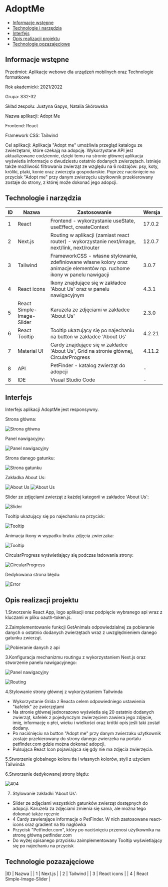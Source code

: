 # AdoptMe

* [Informacje wstępne](#Informacje-wstępne)
* [Technologie i narzędzia](#Technologie-i-narzędzia)
* [Interfejs](#Interfejs)
* [Opis realizacji projektu](#Opis-realizacji-projektu)
* [Technologie pozazajęciowe](#Technologie-pozazajęciowe)

## Informacje wstępne

Przedmiot: Aplikacje webowe dla urządzeń mobilnych oraz Technologie formatkowe

Rok akademicki: 2021/2022

Grupa: S32-32

Skład zespołu: Justyna Gapys, Natalia Skórowska 

Nazwa aplikacji: Adopt Me

Frontend: React

Framework CSS: Tailwind

Cel aplikacji: Aplikacja "Adopt me" umożliwia przegląd katalogu ze zwierzętami, które czekają na adopcję. Wykorzystane API jest aktualizowane codziennie, dzięki temu na stronie głównej aplikacja wyświetla informacje o dwudziestu ostatnio dodanych zwierzętach. Istnieje także możliwość filtrowania zwierząt ze względu na 6 rodzajów: psy, koty, króliki, ptaki, konie oraz zwierzęta gospodarskie. Poprzez naciśnięcie na przycisk "Adopt me"  przy danym zwierzęciu użytkownik przekierowany zostaje do strony, z której może dokonać jego adopcji.

## Technologie i narzędzia

|ID | Nazwa | Zastosowanie | Wersja |
| ------------- | ------------- |------|------|
| 1 | React  | Frontend - wykorzystanie useState, useEffect, createContext | 17.0.2 |
| 2 | Next.js  | Routing w aplikacji (zamiast react router) - wykorzystanie next/image, next/link, next/router | 12.0.7 |
| 3 | Tailwind  | FrameworkCSS - własne stylowanie, zdefiniowane własne kolory oraz animacje elementów np. ruchome ikony w panelu nawigacji | 3.0.7 |
| 4 | React icons  | Ikony znajdujące się w zakładce 'About Us' oraz w panelu nawigacyjnym | 4.3.1 |
| 5 | React Simple-Image-Slider  | Karuzela ze zdjęciami w zakładce 'About Us' | 2.3.0 |
| 6 | React Tooltip  | Tooltip  ukazujący się po najechaniu na button w zakładce 'About Us' | 4.2.21 |
| 7 | Material UI  | Cardy znajdujące się w zakładce 'About Us', Grid na stronie głównej, CircularProgress | 4.11.2 |
| 8 | API  | PetFinder - katalog zwierząt do adopcji | - |
| 8 | IDE  | Visual Studio Code | - |


## Interfejs

Interfejs aplikacji AdoptMe jest responsywny.

Strona główna:

![Strona główna](./Imgs/main.png)

Panel nawigacyjny:

![Panel nawigacyjny](./Imgs/Navbar.gif)

Strona danego gatunku:

![Strona gatunku](./Imgs/horses.png)

Zakładka About Us:

![About Us](./Imgs/aboutus.png)
![About Us](./Imgs/aboutus2.png)

Slider ze zdjęciami zwierząt z każdej kategorii w zakładce 'About Us':

![Slider](./Imgs/Images.gif)

Tooltip ukazujący się po najechaniu na przycisk:

![Tooltip](./Imgs/Tooltip2.gif)

Animacja ikony w wypadku braku zdjęcia zwierzaka:

![Tooltip](./Imgs/NoFound2.gif)

CircularProgress wyświetlający się podczas ładowania strony:

![CircularProgress](./Imgs/Progress.gif)

Dedykowana strona błędu:

![Error](./Imgs/404page.png)

## Opis realizacji projektu

1.Stworzenie React App, logo aplikacji oraz podpięcie wybranego api wraz z kluczami w pliku oauth-token.js.

2.Zaimplementowanie funkcji GetAnimals odpowiedzialnej za pobieranie  danych o ostatnio dodanych zwierzętach wraz z uwzględnieniem danego gatunku zwierząt.

![Pobieranie danych z api](./Imgs/getanimals2.png)

3.Konfiguracja mechanizmu routingu z wykorzystaniem Next.js oraz stworzenie panelu nawigacyjnego:

![Panel nawigacyjny](./Imgs/navbarss2.png)

![Routing](./Imgs/slug2.png)

4.Stylowanie strony głównej z wykorzystaniem Tailwinda
- Wykorzystanie Grida z Reacta celem odpowiedniego ustawienia "kafelek" ze zwierzętami
- Na stronie głównej jednorazowo wyświetla się 20 ostatnio dodanych zwierząt, kafelek z pojedynczym zwierzęciem zawiera jego zdjęcie, imię, informację o płci, wieku i wielkości oraz krótki opis jeśli taki został dodany.
- Po naciśnięciu na button "Adopt me" przy danym zwierzaku użytkownik zostaje przekierowany do strony danego zwierzeka na portalu petfinder.com gdzie można dokonać adopcji.
- Pulsująca React Icon pojawiająca się gdy nie ma zdjęcia zwierzęcia.

5.Stworzenie globalnego koloru tła i własnych kolorów, styli z użyciem Tailwinda

6.Stworzenie dedykowanej strony błędu:

![404](./Imgs/404.png)

7. Stylowanie zakładki 'About Us':
- Slider ze zdjęciami wszystkich gatunków zwierząt dostępnych do adopcji. Karuzela za zdjęciami zmienia się sama, ale można tego dokonać także ręcznie
- 4 Cardy zawierające informacje o PetFinder. W nich zastosowane react-icons oraz gradient na tło nagłówka
- Przycisk "Petfinder.com", który po naciśnięciu przenosi użytkownika na stronę główną petfinder.com
- Do wyżej opisanego przycisku zaimplementowany Tooltip wyświetlający się po najechaniu na przycisk

## Technologie pozazajęciowe

|ID | Nazwa | 
| 1 | Next.js  | 
| 2 | Tailwind  | 
| 3 | React icons |
| 4 | React Simple-Image-Slider  |



